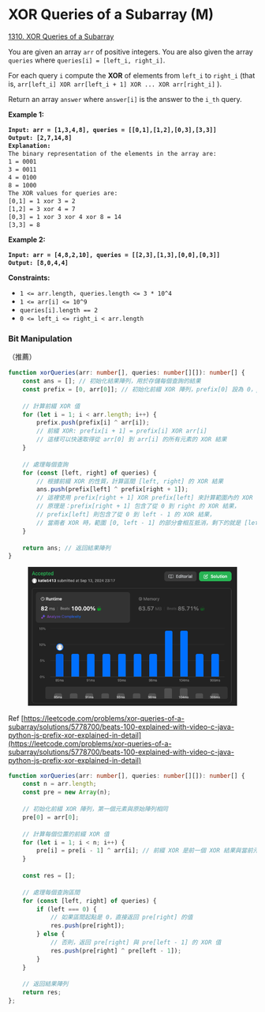 # XOR Queries of a Subarray (M)

[1310. XOR Queries of a Subarray](https://leetcode.com/problems/xor-queries-of-a-subarray/)



You are given an array `arr` of positive integers. You are also given the array `queries` where `queries[i] = [left_i, right_i]`.

For each query `i` compute the **XOR** of elements from `left_i` to `right_i` (that is, `arr[left_i] XOR arr[left_i + 1] XOR ... XOR arr[right_i]` ).

Return an array `answer` where `answer[i]` is the answer to the `i_th` query.

&#x20;

**Example 1:**

<pre><code><strong>Input: arr = [1,3,4,8], queries = [[0,1],[1,2],[0,3],[3,3]]
</strong><strong>Output: [2,7,14,8] 
</strong><strong>Explanation: 
</strong>The binary representation of the elements in the array are:
1 = 0001 
3 = 0011 
4 = 0100 
8 = 1000 
The XOR values for queries are:
[0,1] = 1 xor 3 = 2 
[1,2] = 3 xor 4 = 7 
[0,3] = 1 xor 3 xor 4 xor 8 = 14 
[3,3] = 8
</code></pre>

**Example 2:**

<pre><code><strong>Input: arr = [4,8,2,10], queries = [[2,3],[1,3],[0,0],[0,3]]
</strong><strong>Output: [8,0,4,4]
</strong></code></pre>

&#x20;

**Constraints:**

* `1 <= arr.length, queries.length <= 3 * 10^4`
* `1 <= arr[i] <= 10^9`
* `queries[i].length == 2`
* `0 <= left_i <= right_i < arr.length`



### Bit Manipulation

（推薦）

```typescript
function xorQueries(arr: number[], queries: number[][]): number[] {
    const ans = []; // 初始化結果陣列，用於存儲每個查詢的結果
    const prefix = [0, arr[0]]; // 初始化前綴 XOR 陣列，prefix[0] 設為 0，prefix[1] 設為 arr[0]

    // 計算前綴 XOR 值
    for (let i = 1; i < arr.length; i++) {
        prefix.push(prefix[i] ^ arr[i]); 
        // 前綴 XOR: prefix[i + 1] = prefix[i] XOR arr[i]
        // 這樣可以快速取得從 arr[0] 到 arr[i] 的所有元素的 XOR 結果
    }

    // 處理每個查詢
    for (const [left, right] of queries) {
        // 根據前綴 XOR 的性質，計算區間 [left, right] 的 XOR 結果
        ans.push(prefix[left] ^ prefix[right + 1]);
        // 這裡使用 prefix[right + 1] XOR prefix[left] 來計算範圍內的 XOR 值
        // 原理是：prefix[right + 1] 包含了從 0 到 right 的 XOR 結果，
        // prefix[left] 則包含了從 0 到 left - 1 的 XOR 結果，
        // 當兩者 XOR 時，範圍 [0, left - 1] 的部分會相互抵消，剩下的就是 [left, right] 的 XOR 結果。
    }

    return ans; // 返回結果陣列
}
```

<figure><img src="../.gitbook/assets/截圖 2024-09-13 晚上11.21.52.png" alt=""><figcaption></figcaption></figure>





Ref [https://leetcode.com/problems/xor-queries-of-a-subarray/solutions/5778700/beats-100-explained-with-video-c-java-python-js-prefix-xor-explained-in-detail](https://leetcode.com/problems/xor-queries-of-a-subarray/solutions/5778700/beats-100-explained-with-video-c-java-python-js-prefix-xor-explained-in-detail)

```typescript
function xorQueries(arr: number[], queries: number[][]): number[] {
    const n = arr.length;
    const pre = new Array(n);
    
    // 初始化前綴 XOR 陣列，第一個元素與原始陣列相同
    pre[0] = arr[0];
    
    // 計算每個位置的前綴 XOR 值
    for (let i = 1; i < n; i++) {
        pre[i] = pre[i - 1] ^ arr[i]; // 前綴 XOR 是前一個 XOR 結果與當前元素的 XOR
    }
    
    const res = [];
    
    // 處理每個查詢區間
    for (const [left, right] of queries) {
        if (left === 0) {
            // 如果區間起點是 0，直接返回 pre[right] 的值
            res.push(pre[right]);
        } else {
            // 否則，返回 pre[right] 與 pre[left - 1] 的 XOR 值
            res.push(pre[right] ^ pre[left - 1]);
        }
    }
    
    // 返回結果陣列
    return res;
};
```
